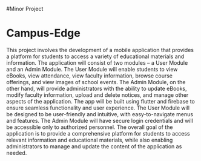 #Minor Project
# Campus-Edge

This project involves the development of a mobile application that provides a platform for students to access a variety of educational materials and information. The application will consist of two modules – a User Module and an Admin Module. The User Module will enable students to view eBooks, view attendance, view faculty information, browse course offerings, and view images of school events. The Admin Module, on the other hand, will provide administrators with the ability to update eBooks, modify faculty information, upload and delete notices, and manage other aspects of the application. The app will be built using flutter and firebase to ensure seamless functionality and user experience. The User Module will be designed to be user-friendly and intuitive, with easy-to-navigate menus and features. The Admin Module will have secure login credentials and will be accessible only to authorized personnel. The overall goal of the application is to provide a comprehensive platform for students to access relevant information and educational materials, while also enabling administrators to manage and update the content of the application as needed. 
